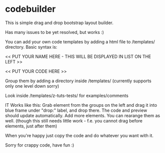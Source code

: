 # codebuilder

This is simple drag and drop bootstrap layout builder.

Has many issues to be yet resolved, but works :)

You can add your own code templates by adding a html file to /templates/ directory.
Basic syntax is:
<p id="name"><< PUT YOUR NAME HERE - THIS WILL BE DISPLAYED IN LIST ON THE LEFT >></p>
<div id="content">
    << PUT YOUR CODE HERE >>
</div>

Group them by adding a directory inside /templates/ (currently supports only one level down sorry)

Look inside /templates/z-tuts-tests/ for examples/comments

IT Works like this:
Grab element from the groups on the left and drag it into blue frame under "drop:" label, and drop there.
The code and preview should update automatically.
Add more elements.
You can rearange them as well. (though this still needs little work - f.e. you cannot drag before elements, just after them)

When you're happy just copy the code and do whatever you want with it.

Sorry for crappy code, have fun :)
